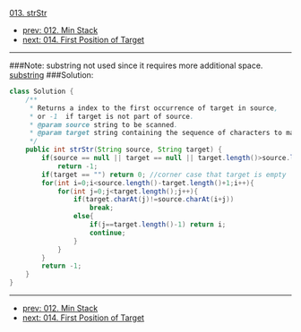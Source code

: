 [013. strStr](http://www.lintcode.com/problem/strstr)

- [prev: 012. Min Stack](012-min-stack.md)
- [next: 014. First Position of Target](014-first-position-of-target.md)

---
###Note:
substring not used since it requires more additional space.
[substring](http://www.tutorialspoint.com/java/java_string_substring.htm)
###Solution:
```java
class Solution {
    /**
     * Returns a index to the first occurrence of target in source,
     * or -1  if target is not part of source.
     * @param source string to be scanned.
     * @param target string containing the sequence of characters to match.
     */
    public int strStr(String source, String target) {
        if(source == null || target == null || target.length()>source.length()) 
            return -1;
        if(target == "") return 0; //corner case that target is empty
        for(int i=0;i<source.length()-target.length()+1;i++){
            for(int j=0;j<target.length();j++){
                if(target.charAt(j)!=source.charAt(i+j))
                    break;
                else{
                    if(j==target.length()-1) return i;
                    continue;
                }
            }
        }
        return -1;
    }
}
```

---

- [prev: 012. Min Stack](012-min-stack.md)
- [next: 014. First Position of Target](014-first-position-of-target.md)
